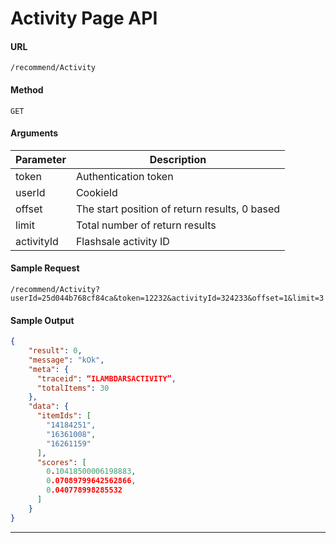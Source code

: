 
# **Activity Page API**

#### URL
`/recommend/Activity`

#### Method
`GET`

#### **Arguments**

Parameter  |   Description
-------| -------------
token	| Authentication token
userId	| CookieId
offset	| The start position of return results, 0 based
limit	| Total number of return results
activityId	| Flashsale activity ID

#### Sample Request
`/recommend/Activity?userId=25d044b768cf84ca&token=12232&activityId=324233&offset=1&limit=3`

#### **Sample Output**

```json
{
    "result": 0,
    "message": "kOk",
    "meta": {
      "traceid": “ILAMBDARSACTIVITY”,
      "totalItems": 30
    },
    "data": {
      "itemIds": [
        "14184251",
        "16361008",
        "16261159"
      ],
      "scores": [
        0.10418500006198883,
        0.07089799642562866,
        0.040778998285532
      ]
    }
}
```

----

